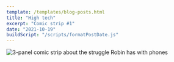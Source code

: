 ```yaml
---
template: /templates/blog-posts.html
title: "High tech"
excerpt: "Comic strip #1"
date: "2021-10-19"
buildScript: "/scripts/formatPostDate.js"
---
```


![3-panel comic strip about the struggle Robin has with phones](/images/20211019-high-tech.webp)
